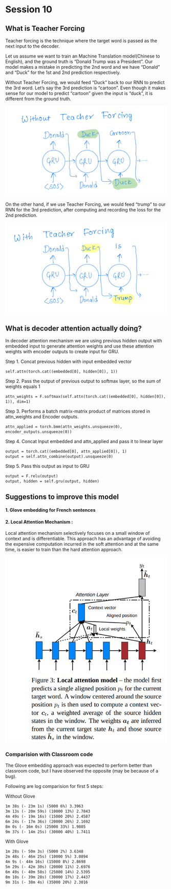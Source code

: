 # Session 10

## What is Teacher Forcing
Teacher forcing is the technique where the target word is passed as the next input to the decoder.

Let us assume we want to train an Machine Translation model(Chinese to English), and the ground truth is “Donald Trump was a President”. Our model makes a mistake in predicting the 2nd word and we have “Donald” and “Duck” for the 1st and 2nd prediction respectively.

Without Teacher Forcing, we would feed “Duck” back to our RNN to predict the 3rd word. Let’s say the 3rd prediction is “cartoon”. Even though it makes sense for our model to predict “cartoon” given the input is “duck”, it is different from the ground truth.


![alt Without Teacher Forcing](https://github.com/puevigreven/END2.0/blob/main/Session_10/images/without_teacher_forcing.png)


On the other hand, if we use Teacher Forcing, we would feed “trump” to our RNN for the 3rd prediction, after computing and recording the loss for the 2nd prediction.

![alt With Teacher forcing](https://github.com/puevigreven/END2.0/blob/main/Session_10/images/with_teacher_forcing.png)

## What is decoder attention actually doing?

In decoder attention mechanism we are using previous hidden output with embedded input to generate attention weights and use these attention weights with encoder outputs to create input for GRU. 

Step 1. Concat previous hidden with input embedded vector
``` 
self.attn(torch.cat((embedded[0], hidden[0]), 1))
```
Step 2. Pass the output of previous output to softmax layer, so the sum of weights equals 1 
``` 
attn_weights = F.softmax(self.attn(torch.cat((embedded[0], hidden[0]), 1)), dim=1)
```
Step 3. Performs a batch matrix-matrix product of matrices stored in attn_weights and Encoder outputs.
```
attn_applied = torch.bmm(attn_weights.unsqueeze(0), encoder_outputs.unsqueeze(0))
```
Step 4. Concat Input embedded and attn_applied and pass it to linear layer
```
output = torch.cat((embedded[0], attn_applied[0]), 1)
output = self.attn_combine(output).unsqueeze(0)
```
Step 5. Pass this output as input to GRU
```
output = F.relu(output)
output, hidden = self.gru(output, hidden)
```

## Suggestions to improve this model 
#### 1. Glove embedding for French sentences
#### 2. Local Attention Mechanism : 
Local attention mechanism selectively focuses on a small window of context and is differentiable. This approach has an advantage of avoiding the expensive computation incurred in the soft attention and at the same time, is easier to train than the hard attention approach.

![alt Local Attention](https://github.com/puevigreven/END2.0/blob/main/Session_10/images/local_attention.png)
### Comparision with Classroom code
The Glove embedding approach was expected to perform better than classroom code, but I have observed the opposite (may be because of a bug). 

Following are log comparision for first 5 steps:

Without Glove
```
1m 38s (- 23m 1s) (5000 6%) 3.3963
3m 13s (- 20m 59s) (10000 13%) 2.7843
4m 49s (- 19m 16s) (15000 20%) 2.4587
6m 24s (- 17m 36s) (20000 26%) 2.1692
8m 0s (- 16m 0s) (25000 33%) 1.9805
9m 37s (- 14m 25s) (30000 40%) 1.7411
```

With Glove
```
1m 28s (- 50m 3s) (5000 2%) 3.6348
2m 48s (- 46m 25s) (10000 5%) 3.0894
4m 9s (- 44m 16s) (15000 8%) 2.8698
5m 29s (- 42m 30s) (20000 11%) 2.6976
6m 49s (- 40m 58s) (25000 14%) 2.5395
8m 10s (- 39m 28s) (30000 17%) 2.4437
9m 31s (- 38m 4s) (35000 20%) 2.3016
```
